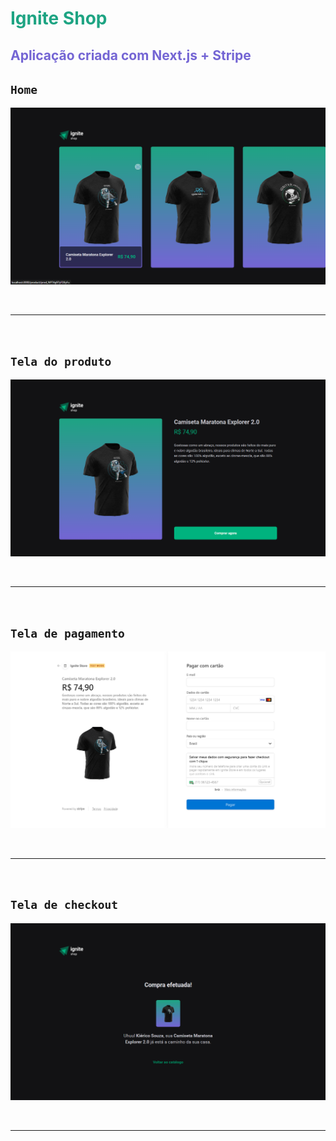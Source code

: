 <h1 style="color: #1ea483;">Ignite Shop</h1>

<h2 style="color: #7465d4;">Aplicação criada com Next.js + Stripe</h2>

## `Home`
![Home](public\home.png)

<br/><hr/><br/>

## `Tela do produto`
![Product](public\product.png)

<br/><hr/><br/>

## `Tela de pagamento`
![Payment](public\stripe.png)

<br/><hr/><br/>

## `Tela de checkout`
![Checkout](public\checkout.png)

<br/><hr/><br/>
